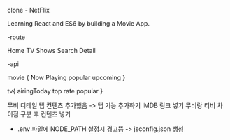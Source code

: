 clone - NetFlix

Learning React and ES6 by building a Movie App.

-route

Home
TV Shows 
Search 
Detail

-api 

movie { 
Now Playing
popular
upcoming
}

 tv{
airingToday
top rate
popular
 }

 무비 디테일 탭 컨텐츠 추가했음 -> 탭 기능 추가하기 
 IMDB 링크 넣기 
 무비랑 티비 차이점 구분 후 컨텐츠 넣기 
 * .env 파일에 NODE_PATH 설정시 경고뜸 -> jsconfig.json 생성